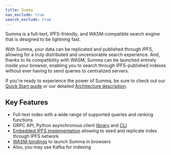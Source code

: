```yaml
---
title: Summa
nav_exclude: true
search_exclude: true
---
```


Summa is a full-text, IPFS-friendly, and WASM-compatible search engine that is designed to be lightning fast.

With Summa, your data can be replicated and published through IPFS, allowing for a truly distributed and uncensorable search experience. And, thanks to its compatibility with WASM, Summa can be launched entirely inside your browser, enabling you to search through IPFS-published indexes without ever having to send queries to centralized servers.

If you're ready to experience the power of Summa, be sure to check out our [Quick Start guide](https://izihawa.github.io/summa/guides/quick-start) or our detailed [Architecture description](https://izihawa.github.io/summa/core/architecture). 

## Key Features

- Full-text index with a wide range of supported queries and ranking functions
- GRPC API, Python asynchronous client [library](/summa/apis/python-api) and [CLI](/summa/apis/python-api)
- [Embedded IPFS implementation](https://github.com/n0-computer/iroh) allowing to seed and replicate index through IPFS network
- [WASM-bindings](/summa/apis/wasm-api) to launch Summa in browsers
- Also, you may use Kafka for indexing
